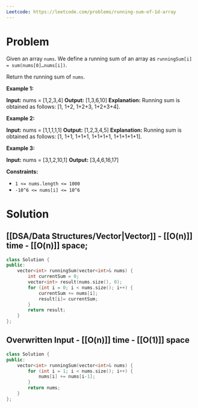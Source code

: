 ```yaml
---
Leetcode: https://leetcode.com/problems/running-sum-of-1d-array
---
```

# Problem

Given an array `nums`. We define a running sum of an array as `runningSum[i] = sum(nums[0]…nums[i])`.

Return the running sum of `nums`.

**Example 1:**

**Input:** nums = [1,2,3,4]
**Output:** [1,3,6,10]
**Explanation:** Running sum is obtained as follows: [1, 1+2, 1+2+3, 1+2+3+4].

**Example 2:**

**Input:** nums = [1,1,1,1,1]
**Output:** [1,2,3,4,5]
**Explanation:** Running sum is obtained as follows: [1, 1+1, 1+1+1, 1+1+1+1, 1+1+1+1+1].

**Example 3:**

**Input:** nums = [3,1,2,10,1]
**Output:** [3,4,6,16,17]

**Constraints:**

- `1 <= nums.length <= 1000`
- `-10^6 <= nums[i] <= 10^6`

# Solution

## [[DSA/Data Structures/Vector|Vector]] - [[O(n)]] time - [[O(n)]] space;

```cpp
class Solution {
public:
    vector<int> runningSum(vector<int>& nums) {
        int currentSum = 0;
        vector<int> result(nums.size(), 0);
        for (int i = 0; i < nums.size(); i++) {
            currentSum += nums[i];
            result[i]= currentSum;
        } 
		return result;
    }
};
```

## Overwritten Input - [[O(n)]] time - [[O(1)]] space

```cpp
class Solution {
public:
    vector<int> runningSum(vector<int>& nums) {
        for (int i = 1; i < nums.size(); i++) {
            nums[i] += nums[i-1];
        } 
		return nums;
    }
};
